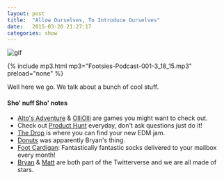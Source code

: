 ```yaml
---
layout: post
title:  "Allow Ourselves, To Introduce Ourselves"
date:   2015-03-20 21:27:17
categories: show
---
```

![gif](/images/podcast-001.gif)

{% include mp3.html mp3="Footsies-Podcast-001-3_18_15.mp3" preload="none" %}

Well here we go. We talk about a bunch of cool stuff.

#### Sho' nuff Sho' notes
* [Alto's Adventure](http://altosadventure.com) & [OlliOlli](http://www.roll7.co.uk) are games you might want to check out.
* Check out [Product Hunt](http://www.producthunt.com) everyday, don't ask questions just do it! 
* [The Drop](https://thedrop.club) is where you can find your new EDM jam.
* [Donuts](https://en.wikipedia.org/wiki/Doughnut) was apparently Bryan's thing.
* [Foot Cardigan](http://www.footcardigan.com): Fantastically fantastic socks delivered to your mailbox every month!
* [Bryan](https://twitter.com/bryandeluca) & [Matt](https://twitter.com/yankeyhotel) are both part of the Twitterverse and we are all made of stars.
